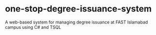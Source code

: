 # one-stop-degree-issuance-system
A web-based system for managing degree issuance at FAST Islamabad campus using C# and TSQL
